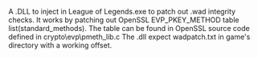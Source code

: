A .DLL to inject in League of Legends.exe to patch out .wad integrity checks.
It works by patching out OpenSSL EVP_PKEY_METHOD table list(standard_methods).
The table can be found in OpenSSL source code defined in crypto\evp\pmeth_lib.c
The .dll expect wadpatch.txt in game's directory with a working offset.
